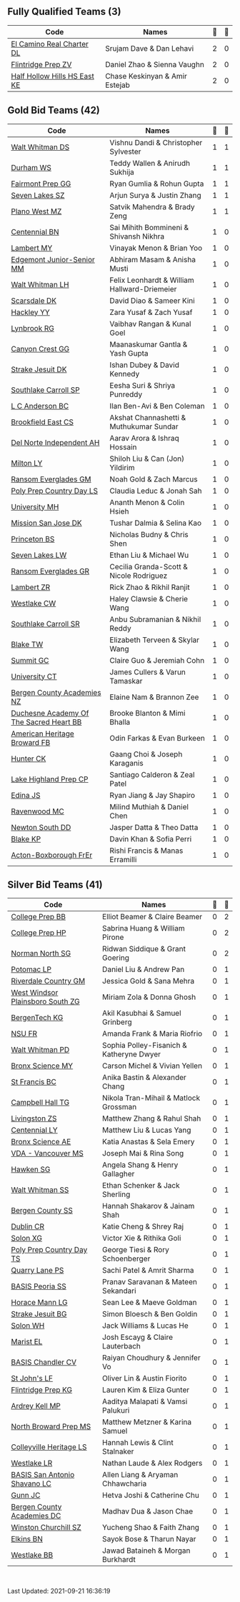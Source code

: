 ## Fully Qualified Teams (3)
| Code | Names | 🥇 | 🥈 | 
| --- | --- | --- | --- |
| [El Camino Real Charter DL](http://tournaments.tech/?team=614a505296a753facf8b919e) | Srujam Dave & Dan Lehavi | 2 | 0 |
| [Flintridge Prep ZV](http://tournaments.tech/?team=614a505296a753facf8b919f) | Daniel Zhao & Sienna Vaughn | 2 | 0 |
| [Half Hollow Hills HS East KE](http://tournaments.tech/?team=614a505296a753facf8b91b3) | Chase Keskinyan & Amir Estejab | 2 | 0 |

## Gold Bid Teams (42)
| Code | Names | 🥇 | 🥈 | 
| --- | --- | --- | --- |
| [Walt Whitman DS](http://tournaments.tech/?team=614a505296a753facf8b919c) | Vishnu Dandi & Christopher Sylvester | 1 | 1 |
| [Durham WS](http://tournaments.tech/?team=614a505296a753facf8b919d) | Teddy Wallen & Anirudh Sukhija | 1 | 1 |
| [Fairmont Prep GG](http://tournaments.tech/?team=614a505296a753facf8b91a4) | Ryan Gumlia & Rohun Gupta | 1 | 1 |
| [Seven Lakes SZ](http://tournaments.tech/?team=614a505296a753facf8b91b9) | Arjun Surya & Justin Zhang | 1 | 1 |
| [Plano West MZ](http://tournaments.tech/?team=614a505296a753facf8b91c6) | Satvik Mahendra & Brady Zeng | 1 | 1 |
| [Centennial BN](http://tournaments.tech/?team=614a505296a753facf8b91a0) | Sai Mihith Bommineni & Shivansh Nikhra | 1 | 0 |
| [Lambert MY](http://tournaments.tech/?team=614a505296a753facf8b91a1) | Vinayak Menon & Brian Yoo | 1 | 0 |
| [Edgemont Junior-Senior MM](http://tournaments.tech/?team=614a505296a753facf8b91a2) | Abhiram Masam & Anisha Musti | 1 | 0 |
| [Walt Whitman LH](http://tournaments.tech/?team=614a505296a753facf8b91a3) | Felix Leonhardt & William Hallward-Driemeier | 1 | 0 |
| [Scarsdale DK](http://tournaments.tech/?team=614a505296a753facf8b91a5) | David Diao & Sameer Kini | 1 | 0 |
| [Hackley YY](http://tournaments.tech/?team=614a505296a753facf8b91a7) | Zara Yusaf & Zach Yusaf | 1 | 0 |
| [Lynbrook RG](http://tournaments.tech/?team=614a505296a753facf8b91a8) | Vaibhav Rangan & Kunal Goel | 1 | 0 |
| [Canyon Crest GG](http://tournaments.tech/?team=614a505296a753facf8b91a9) | Maanaskumar Gantla & Yash Gupta | 1 | 0 |
| [Strake Jesuit DK](http://tournaments.tech/?team=614a505296a753facf8b91ab) | Ishan Dubey & David Kennedy | 1 | 0 |
| [Southlake Carroll SP](http://tournaments.tech/?team=614a505296a753facf8b91ac) | Eesha Suri & Shriya Punreddy | 1 | 0 |
| [L C Anderson BC](http://tournaments.tech/?team=614a505296a753facf8b91af) | Ilan Ben-Avi & Ben Coleman | 1 | 0 |
| [Brookfield East CS](http://tournaments.tech/?team=614a505296a753facf8b91b0) | Akshat Channashetti & Muthukumar Sundar | 1 | 0 |
| [Del Norte Independent AH](http://tournaments.tech/?team=614a505296a753facf8b91b2) | Aarav Arora & Ishraq Hossain | 1 | 0 |
| [Milton LY](http://tournaments.tech/?team=614a505296a753facf8b91b5) | Shiloh Liu & Can (Jon) Yildirim | 1 | 0 |
| [Ransom Everglades GM](http://tournaments.tech/?team=614a505296a753facf8b91b6) | Noah Gold & Zach Marcus | 1 | 0 |
| [Poly Prep Country Day LS](http://tournaments.tech/?team=614a505296a753facf8b91b7) | Claudia Leduc & Jonah Sah | 1 | 0 |
| [University MH](http://tournaments.tech/?team=614a505296a753facf8b91b8) | Ananth Menon & Colin Hsieh | 1 | 0 |
| [Mission San Jose DK](http://tournaments.tech/?team=614a505296a753facf8b91ba) | Tushar Dalmia & Selina Kao | 1 | 0 |
| [Princeton BS](http://tournaments.tech/?team=614a505296a753facf8b91bc) | Nicholas Budny & Chris Shen | 1 | 0 |
| [Seven Lakes LW](http://tournaments.tech/?team=614a505296a753facf8b91bd) | Ethan Liu & Michael Wu | 1 | 0 |
| [Ransom Everglades GR](http://tournaments.tech/?team=614a505296a753facf8b91be) | Cecilia Granda-Scott & Nicole Rodriguez | 1 | 0 |
| [Lambert ZR](http://tournaments.tech/?team=614a505296a753facf8b91c0) | Rick Zhao & Rikhil Ranjit | 1 | 0 |
| [Westlake CW](http://tournaments.tech/?team=614a505296a753facf8b91c1) | Haley Clawsie & Cherie Wang | 1 | 0 |
| [Southlake Carroll SR](http://tournaments.tech/?team=614a505296a753facf8b91c2) | Anbu Subramanian & Nikhil Reddy | 1 | 0 |
| [Blake TW](http://tournaments.tech/?team=614a505296a753facf8b91c3) | Elizabeth Terveen & Skylar Wang | 1 | 0 |
| [Summit GC](http://tournaments.tech/?team=614a505296a753facf8b91c4) | Claire Guo & Jeremiah Cohn | 1 | 0 |
| [University CT](http://tournaments.tech/?team=614a505296a753facf8b91c7) | James Cullers & Varun Tamaskar | 1 | 0 |
| [Bergen County Academies NZ](http://tournaments.tech/?team=614a505296a753facf8b91cb) | Elaine Nam & Brannon Zee | 1 | 0 |
| [Duchesne Academy Of The Sacred Heart BB](http://tournaments.tech/?team=614a505296a753facf8b91ce) | Brooke Blanton & Mimi Bhalla | 1 | 0 |
| [American Heritage Broward FB](http://tournaments.tech/?team=614a505296a753facf8b91cf) | Odin Farkas & Evan Burkeen | 1 | 0 |
| [Hunter CK](http://tournaments.tech/?team=614a505296a753facf8b91d0) | Gaang Choi & Joseph Karaganis | 1 | 0 |
| [Lake Highland Prep CP](http://tournaments.tech/?team=614a505296a753facf8b91d7) | Santiago Calderon & Zeal Patel | 1 | 0 |
| [Edina JS](http://tournaments.tech/?team=614a505296a753facf8b91d9) | Ryan Jiang & Jay Shapiro | 1 | 0 |
| [Ravenwood MC](http://tournaments.tech/?team=614a505296a753facf8b91da) | Milind Muthiah & Daniel Chen | 1 | 0 |
| [Newton South DD](http://tournaments.tech/?team=614a505296a753facf8b91e7) | Jasper Datta & Theo Datta | 1 | 0 |
| [Blake KP](http://tournaments.tech/?team=614a505296a753facf8b91eb) | Davin Khan & Sofia Perri | 1 | 0 |
| [Acton-Boxborough FrEr](http://tournaments.tech/?team=614a505296a753facf8b91f2) | Rishi Francis & Manas Erramilli | 1 | 0 |

## Silver Bid Teams (41)
| Code | Names | 🥇 | 🥈 | 
| --- | --- | --- | --- |
| [College Prep BB](http://tournaments.tech/?team=614a505296a753facf8b91a6) | Elliot Beamer & Claire Beamer | 0 | 2 |
| [College Prep HP](http://tournaments.tech/?team=614a505296a753facf8b91b1) | Sabrina Huang & William Pirone | 0 | 2 |
| [Norman North SG](http://tournaments.tech/?team=614a505296a753facf8b91ca) | Ridwan Siddique & Grant Goering | 0 | 2 |
| [Potomac LP](http://tournaments.tech/?team=614a505296a753facf8b91aa) | Daniel Liu & Andrew Pan | 0 | 1 |
| [Riverdale Country GM](http://tournaments.tech/?team=614a505296a753facf8b91ad) | Jessica Gold & Sana Mehra | 0 | 1 |
| [West Windsor Plainsboro South ZG](http://tournaments.tech/?team=614a505296a753facf8b91ae) | Miriam Zola & Donna Ghosh | 0 | 1 |
| [BergenTech KG](http://tournaments.tech/?team=614a505296a753facf8b91b4) | Akil Kasubhai & Samuel Grinberg | 0 | 1 |
| [NSU FR](http://tournaments.tech/?team=614a505296a753facf8b91bb) | Amanda Frank & Maria Riofrio | 0 | 1 |
| [Walt Whitman PD](http://tournaments.tech/?team=614a505296a753facf8b91bf) | Sophia Polley-Fisanich & Katheryne Dwyer | 0 | 1 |
| [Bronx Science MY](http://tournaments.tech/?team=614a505296a753facf8b91c8) | Carson Michel & Vivian Yellen | 0 | 1 |
| [St Francis BC](http://tournaments.tech/?team=614a505296a753facf8b91c9) | Anika Bastin & Alexander Chang | 0 | 1 |
| [Campbell Hall TG](http://tournaments.tech/?team=614a505296a753facf8b91cc) | Nikola Tran-Mihail & Matlock Grossman | 0 | 1 |
| [Livingston ZS](http://tournaments.tech/?team=614a505296a753facf8b91cd) | Matthew Zhang & Rahul Shah | 0 | 1 |
| [Centennial LY](http://tournaments.tech/?team=614a505296a753facf8b91d1) | Matthew Liu & Lucas Yang | 0 | 1 |
| [Bronx Science AE](http://tournaments.tech/?team=614a505296a753facf8b91d2) | Katia Anastas & Sela Emery | 0 | 1 |
| [VDA - Vancouver MS](http://tournaments.tech/?team=614a505296a753facf8b91d3) | Joseph Mai & Rina Song | 0 | 1 |
| [Hawken SG](http://tournaments.tech/?team=614a505296a753facf8b91d4) | Angela Shang & Henry Gallagher | 0 | 1 |
| [Walt Whitman SS](http://tournaments.tech/?team=614a505296a753facf8b91d5) | Ethan Schenker & Jack Sherling | 0 | 1 |
| [Bergen County SS](http://tournaments.tech/?team=614a505296a753facf8b91db) | Hannah Shakarov & Jainam Shah | 0 | 1 |
| [Dublin CR](http://tournaments.tech/?team=614a505296a753facf8b91dc) | Katie Cheng & Shrey Raj | 0 | 1 |
| [Solon XG](http://tournaments.tech/?team=614a505296a753facf8b91dd) | Victor Xie & Rithika Goli | 0 | 1 |
| [Poly Prep Country Day TS](http://tournaments.tech/?team=614a505296a753facf8b91de) | George Tiesi & Rory Schoenberger | 0 | 1 |
| [Quarry Lane PS](http://tournaments.tech/?team=614a505296a753facf8b91df) | Sachi Patel & Amrit Sharma | 0 | 1 |
| [BASIS Peoria SS](http://tournaments.tech/?team=614a505296a753facf8b91e0) | Pranav Saravanan & Mateen Sekandari | 0 | 1 |
| [Horace Mann LG](http://tournaments.tech/?team=614a505296a753facf8b91e1) | Sean Lee & Maeve Goldman | 0 | 1 |
| [Strake Jesuit BG](http://tournaments.tech/?team=614a505296a753facf8b91e2) | Simon Bloesch & Ben Goldin | 0 | 1 |
| [Solon WH](http://tournaments.tech/?team=614a505296a753facf8b91e3) | Jack Williams & Lucas He | 0 | 1 |
| [Marist EL](http://tournaments.tech/?team=614a505296a753facf8b91e4) | Josh Escayg & Claire Lauterbach | 0 | 1 |
| [BASIS Chandler CV](http://tournaments.tech/?team=614a505296a753facf8b91e5) | Raiyan Choudhury & Jennifer Vo | 0 | 1 |
| [St John's LF](http://tournaments.tech/?team=614a505296a753facf8b91ea) | Oliver Lin & Austin Fiorito | 0 | 1 |
| [Flintridge Prep KG](http://tournaments.tech/?team=614a505296a753facf8b91f3) | Lauren Kim & Eliza Gunter | 0 | 1 |
| [Ardrey Kell MP](http://tournaments.tech/?team=614a505296a753facf8b91f4) | Aaditya Malapati & Vamsi Palukuri | 0 | 1 |
| [North Broward Prep MS](http://tournaments.tech/?team=614a505296a753facf8b91f5) | Matthew Metzner & Karina Samuel | 0 | 1 |
| [Colleyville Heritage LS](http://tournaments.tech/?team=614a505296a753facf8b91f9) | Hannah Lewis & Clint Stalnaker | 0 | 1 |
| [Westlake LR](http://tournaments.tech/?team=614a505296a753facf8b9201) | Nathan Laude & Alex Rodgers | 0 | 1 |
| [BASIS San Antonio Shavano LC](http://tournaments.tech/?team=614a505296a753facf8b9208) | Allen Liang & Aryaman Chhawcharia | 0 | 1 |
| [Gunn JC](http://tournaments.tech/?team=614a505296a753facf8b9209) | Hetva Joshi & Catherine Chu | 0 | 1 |
| [Bergen County Academies DC](http://tournaments.tech/?team=614a505296a753facf8b9251) | Madhav Dua & Jason Chae | 0 | 1 |
| [Winston Churchill SZ](http://tournaments.tech/?team=614a505296a753facf8b9253) | Yucheng Shao & Faith Zhang | 0 | 1 |
| [Elkins BN](http://tournaments.tech/?team=614a505296a753facf8b9256) | Sayok Bose & Tharun Nayar | 0 | 1 |
| [Westlake BB](http://tournaments.tech/?team=614a505296a753facf8b925f) | Jawad Bataineh & Morgan Burkhardt | 0 | 1 |

<br><p>Last Updated: 2021-09-21 16:36:19</p>
